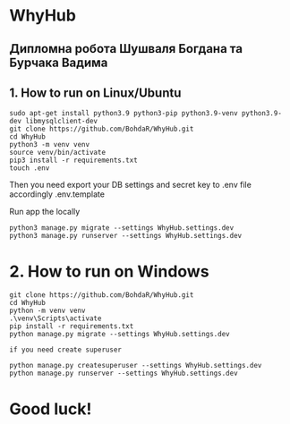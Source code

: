 # WhyHub

## Дипломна робота Шушваля Богдана та Бурчака Вадима

## 1. How to run on Linux/Ubuntu

    sudo apt-get install python3.9 python3-pip python3.9-venv python3.9-dev libmysqlclient-dev
    git clone https://github.com/BohdaR/WhyHub.git
    cd WhyHub
    python3 -m venv venv
    source venv/bin/activate
    pip3 install -r requirements.txt
    touch .env

Then you need export your DB settings and secret key to .env file accordingly .env.template


Run app the locally

    python3 manage.py migrate --settings WhyHub.settings.dev
    python3 manage.py runserver --settings WhyHub.settings.dev

    
# 2. How to run on Windows

    git clone https://github.com/BohdaR/WhyHub.git
    cd WhyHub
    python -m venv venv
    .\venv\Scripts\activate
    pip install -r requirements.txt
    python manage.py migrate --settings WhyHub.settings.dev

    if you need create superuser

    python manage.py createsuperuser --settings WhyHub.settings.dev
    python manage.py runserver --settings WhyHub.settings.dev


# Good luck!
